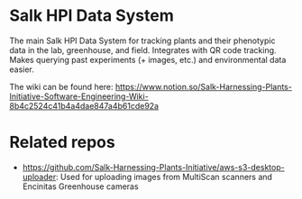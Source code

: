 # Salk HPI Data System
The main Salk HPI Data System for tracking plants and their phenotypic data in the lab, greenhouse, and field. Integrates with QR code tracking. Makes querying past experiments (+ images, etc.) and environmental data easier.

The wiki can be found here: https://www.notion.so/Salk-Harnessing-Plants-Initiative-Software-Engineering-Wiki-8b4c2524c41b4a4dae847a4b61cde92a

# Related repos
* https://github.com/Salk-Harnessing-Plants-Initiative/aws-s3-desktop-uploader: Used for uploading images from MultiScan scanners and Encinitas Greenhouse cameras 
